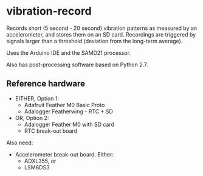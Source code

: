# vibration-record

Records short (5 second - 20 second) vibration patterns as measured by an accelerometer, and stores them on an SD card. Recordings are triggered by signals larger than a threshold (deviation from the long-term average).

Uses the Arduino IDE and the SAMD21 processor.

Also has post-processing software based on Python 2.7.

## Reference hardware

* EITHER, Option 1: 
  * Adafruit Feather M0 Basic Proto
  * Adalogger Featherwing - RTC + SD
* OR, Option 2:
  * Adalogger Feather M0 with SD card
  * RTC break-out board
  
Also need:
  
* Accelerometer break-out board. Either:
  * ADXL355, or
  * LSM6DS3

